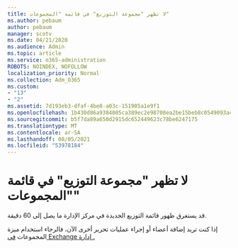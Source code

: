 ```yaml
---
title: لا تظهر "مجموعة التوزيع" في قائمة "المجموعات"
ms.author: pebaum
author: pebaum
manager: scotv
ms.date: 04/21/2020
ms.audience: Admin
ms.topic: article
ms.service: o365-administration
ROBOTS: NOINDEX, NOFOLLOW
localization_priority: Normal
ms.collection: Adm_O365
ms.custom:
- "13"
- "2"
ms.assetid: 7d193eb3-dfaf-4be8-a03c-151905a1e9f1
ms.openlocfilehash: 1b430d86a9384005ca389ec2e98708ea2be15beb8c0549093acb829f90189d38
ms.sourcegitcommit: b5f7da89a650d2915dc652449623c78be6247175
ms.translationtype: MT
ms.contentlocale: ar-SA
ms.lasthandoff: 08/05/2021
ms.locfileid: "53978184"
---
```

# <a name="distribution-group-not-showing-in-groups-list"></a>لا تظهر "مجموعة التوزيع" في قائمة "المجموعات"

قد يستغرق ظهور قائمة التوزيع الجديدة في مركز الإدارة ما يصل إلى 60 دقيقة.
  
إذا كنت تريد إضافة أعضاء أو إجراء عمليات تحرير أخرى الآن، فالرجاء استخدام ميزة المجموعات [في Exchange إدارة .](https://outlook.office365.com/ecp/?rfr=Admin_o365&amp;exsvurl=1)
  